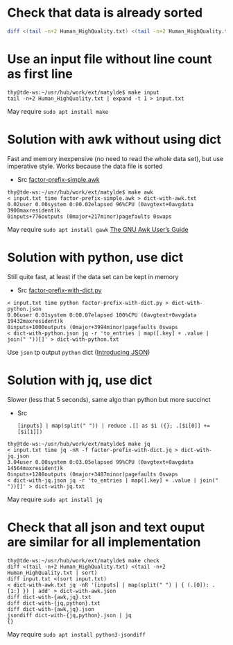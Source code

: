 # Check that data is already sorted

```bash
diff <(tail -n+2 Human_HighQuality.txt) <(tail -n+2 Human_HighQuality.txt | sort)
```

# Use an input file without line count as first line

```console
thy@tde-ws:~/usr/hub/work/ext/matylde$ make input
tail -n+2 Human_HighQuality.txt | expand -t 1 > input.txt
```

May require `sudo apt install make`

# Solution with awk without using dict

Fast and memory inexpensive (no need to read the whole data set), but
use imperative style. Works because the data file is sorted

- Src [factor-prefix-simple.awk](factor-prefix-simple.awk)

```console
thy@tde-ws:~/usr/hub/work/ext/matylde$ make awk
< input.txt time factor-prefix-simple.awk > dict-with-awk.txt
0.02user 0.00system 0:00.02elapsed 96%CPU (0avgtext+0avgdata 3900maxresident)k
0inputs+776outputs (0major+217minor)pagefaults 0swaps
```

May require `sudo apt install gawk` [The GNU Awk User’s Guide][]

[The GNU Awk User’s Guide]:
    https://www.gnu.org/software/gawk/manual/gawk.html
    "www.gnu.org"

# Solution with python, use dict

Still quite fast, at least if the data set can be kept in memory

- Src [factor-prefix-with-dict.py](factor-prefix-with-dict.py)

```console
< input.txt time python factor-prefix-with-dict.py > dict-with-python.json
0.06user 0.01system 0:00.07elapsed 100%CPU (0avgtext+0avgdata 19432maxresident)k
0inputs+1000outputs (0major+3994minor)pagefaults 0swaps
< dict-with-python.json jq -r 'to_entries | map([.key] + .value | join(" "))[]' > dict-with-python.txt
```

Use `json` tp output `python` dict ([Introducing JSON][])

[Introducing JSON]:
    https://www.json.org/json-en.html
    "json.org"

# Solution with jq, use dict

Slower (less that 5 seconds), same algo than python but more succinct

- Src

  ```jq
  [inputs] | map(split(" ")) | reduce .[] as $i ({}; .[$i[0]] += [$i[1]])
  ```

```console
thy@tde-ws:~/usr/hub/work/ext/matylde$ make jq
< input.txt time jq -nR -f factor-prefix-with-dict.jq > dict-with-jq.json
3.04user 0.00system 0:03.05elapsed 99%CPU (0avgtext+0avgdata 14564maxresident)k
0inputs+1288outputs (0major+3487minor)pagefaults 0swaps
< dict-with-jq.json jq -r 'to_entries | map([.key] + .value | join(" "))[]' > dict-with-jq.txt
```

May require `sudo apt install jq`

[jq is a lightweight and flexible command-line JSON processor.]:
    https://stedolan.github.io/jq/
    "github.io"

# Check that all json and text ouput are similar for all implementation

```console
thy@tde-ws:~/usr/hub/work/ext/matylde$ make check
diff <(tail -n+2 Human_HighQuality.txt) <(tail -n+2 Human_HighQuality.txt | sort)
diff input.txt <(sort input.txt)
< dict-with-awk.txt jq -nR '[inputs] | map(split(" ") | { (.[0]): .[1:] }) | add' > dict-with-awk.json
diff dict-with-{awk,jq}.txt
diff dict-with-{jq,python}.txt
diff dict-with-{awk,jq}.json
jsondiff dict-with-{jq,python}.json | jq
{}
```

May require `sudo apt install python3-jsondiff`

[Local Variables:]::
[indent-tabs-mode: nil]::
[End:]::
